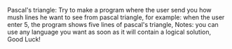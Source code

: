 Pascal's triangle:
Try to make a program where the user send you how mush lines he want to see from pascal triangle, for example:
when the user enter 5, the program shows five lines of pascal's triangle, Notes: you can use any language you want as soon as it will contain a logical solution, Good Luck!
